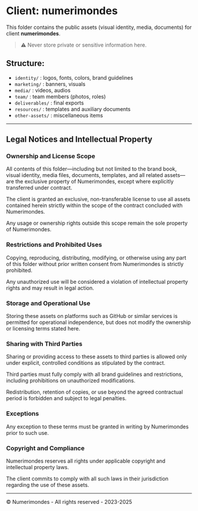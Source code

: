 # Client: numerimondes

This folder contains the public assets (visual identity, media, documents) for client **numerimondes**.

> ⚠️ Never store private or sensitive information here.

## Structure:

- `identity/` : logos, fonts, colors, brand guidelines
- `marketing/` : banners, visuals
- `media/` : videos, audios
- `team/` : team members (photos, roles)
- `deliverables/` : final exports
- `resources/` : templates and auxiliary documents
- `other-assets/` : miscellaneous items

---

## Legal Notices and Intellectual Property

### Ownership and License Scope

All contents of this folder—including but not limited to the brand book, visual identity, media files, documents, templates, and all related assets—are the exclusive property of Numerimondes, except where explicitly transferred under contract.

The client is granted an exclusive, non-transferable license to use all assets contained herein strictly within the scope of the contract concluded with Numerimondes.

Any usage or ownership rights outside this scope remain the sole property of Numerimondes.

### Restrictions and Prohibited Uses

Copying, reproducing, distributing, modifying, or otherwise using any part of this folder without prior written consent from Numerimondes is strictly prohibited.

Any unauthorized use will be considered a violation of intellectual property rights and may result in legal action.

### Storage and Operational Use

Storing these assets on platforms such as GitHub or similar services is permitted for operational independence, but does not modify the ownership or licensing terms stated here.

### Sharing with Third Parties

Sharing or providing access to these assets to third parties is allowed only under explicit, controlled conditions as stipulated by the contract.

Third parties must fully comply with all brand guidelines and restrictions, including prohibitions on unauthorized modifications.

Redistribution, retention of copies, or use beyond the agreed contractual period is forbidden and subject to legal penalties.

### Exceptions

Any exception to these terms must be granted in writing by Numerimondes prior to such use.

### Copyright and Compliance

Numerimondes reserves all rights under applicable copyright and intellectual property laws.

The client commits to comply with all such laws in their jurisdiction regarding the use of these assets.

---

© Numerimondes - All rights reserved - 2023-2025

